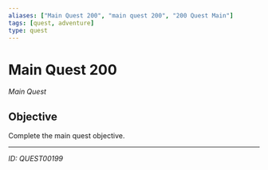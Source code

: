 ```yaml
---
aliases: ["Main Quest 200", "main quest 200", "200 Quest Main"]
tags: [quest, adventure]
type: quest
---
```


# Main Quest 200

*Main Quest*

## Objective
Complete the main quest objective.

---
*ID: QUEST00199*